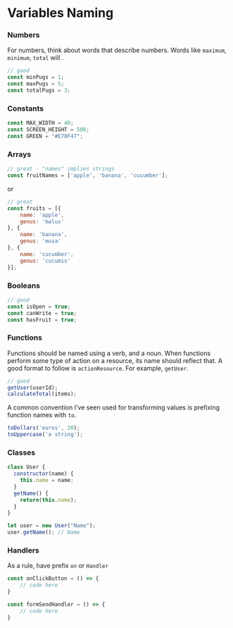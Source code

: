 # Variables Naming

### Numbers

For numbers, think about words that describe numbers. Words like ````maximum````, ```minimum```, ```total``` will .

```javascript
// good
const minPugs = 1;
const maxPugs = 5;
const totalPugs = 3;
```

### Constants

```javascript
const MAX_WIDTH = 40;
const SCREEN_HEIGHT = 500;
const GREEN = "#E78F47";
```

### Arrays

```javascript
// great - "names" implies strings
const fruitNames = ['apple', 'banana', 'cucumber'];
```
or
```javascript
// great
const fruits = [{
    name: 'apple',
    genus: 'malus'
}, {
    name: 'banana',
    genus: 'musa'
}, {
    name: 'cucumber',
    genus: 'cucumis'
}];
```

### Booleans

```javascript
// good
const isOpen = true;
const canWrite = true;
const hasFruit = true;
```

### Functions

Functions should be named using a verb, and a noun. When functions perform some type of action on a resource, its name should reflect that. A good format to follow is ```actionResource```. For example, ```getUser```.

```javascript
// good
getUser(userId);
calculateTotal(items);
```

A common convention I’ve seen used for transforming values is prefixing function names with ```to```.

```javascript
toDollars('euros', 20);
toUppercase('a string');
```

### Classes

```javascript
class User {
  constructor(name) {
    this.name = name;
  }
  getName() {
    return(this.name);
  }
}

let user = new User("Name");
user.getName(); // Name
```

### Handlers

As a rule, have prefix ```on``` or ```Handler```

```javascript
const onClickButton = () => {
    // code here
}

const formSendHandler = () => {
    // code here
}
```
